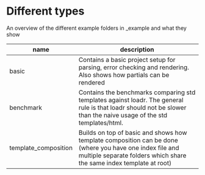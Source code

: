 # Different types 
An overview of the different example folders in _example and what they show

| **name** | description |
|-|-|
|basic| Contains a basic project setup for parsing, error checking and rendering. Also shows how partials can be rendered|
|benchmark| Contains the benchmarks comparing std templates against loadr. The general rule is that loadr should not be slower than the naive usage of the std templates/html. |
|template_composition| Builds on top of basic and shows how template composition can be done (where you have one index file and multiple separate folders which share the same index template at root)|

